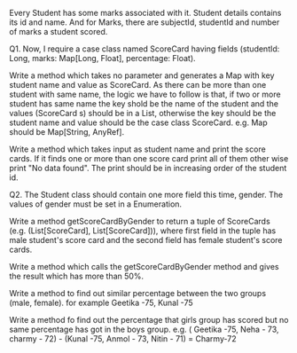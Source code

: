 Every Student has some marks associated with it. Student details contains its id and name.
And for Marks, there are subjectId, studentId and number of marks a student scored.


Q1. Now, I require a case class named ScoreCard having fields (studentId: Long, marks: Map[Long, Float], percentage: Float).

Write a method which takes no parameter and generates a Map with key student name and value as ScoreCard. As there can be more than one student with same name, the logic we have to follow is that, if two or more student has same name the key shold be the name of the student and the values (ScoreCard s) should be in a List, otherwise the key should be the student name and value should be the case class ScoreCard. e.g. Map should be Map[String, AnyRef]. 

Write a method which takes input as student name and print the score cards. If it finds one or more than one score card  print all of them other wise print "No data found". The print should be in increasing order of the student id.

Q2. The Student class should contain one more field this time, gender. The values of gender must be set in a Enumeration. 

Write a method getScoreCardByGender to return a tuple of ScoreCards (e.g. (List[ScoreCard], List[ScoreCard])), where first field in the tuple has male student's score card and the second field has female student's score cards.

Write a method which calls the getScoreCardByGender method and gives the result which has more than 50%.

Write a method to find out similar percentage between the two groups (male, female). for example Geetika -75, Kunal -75

Write a method fo find out the percentage that girls group has scored but no same percentage has got in the boys group. e.g. ( Geetika -75, Neha - 73, charmy - 72) - (Kunal -75, Anmol - 73, Nitin - 71) = Charmy-72
